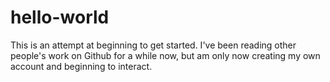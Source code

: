 # hello-world
This is an attempt at beginning to get started. 
I've been reading other people's work on Github for a while now, but am only now creating my own account and beginning to interact. 
